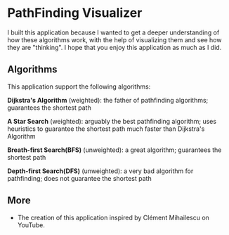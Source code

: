 # PathFinding Visualizer

I built this application because I wanted to get a deeper understanding of how these algorithms work, with the help of visualizing them and see how they are "thinking". I hope that you enjoy this application as much as I did.

## Algorithms

This application support the following algorithms:

**Dijkstra's Algorithm** (weighted): the father of pathfinding algorithms; guarantees the shortest path

**A Star Search** (weighted): arguably the best pathfinding algorithm; uses heuristics to guarantee the shortest path much faster than Dijkstra's Algorithm

**Breath-first Search(BFS)** (unweighted): a great algorithm; guarantees the shortest path

**Depth-first Search(DFS)** (unweighted): a very bad algorithm for pathfinding; does not guarantee the shortest path


## More
* The creation of this application inspired by Clément Mihailescu on YouTube.
